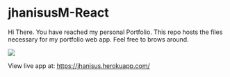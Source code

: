 # jhanisusM-React

Hi There. You have reached my personal Portfolio. 
This repo hosts the files necessary for my portfolio web app. Feel free to brows around.

<img src ="https://image.ibb.co/kGQhCz/portfoliom.png"/>

View live app at: https://jhanisus.herokuapp.com/
